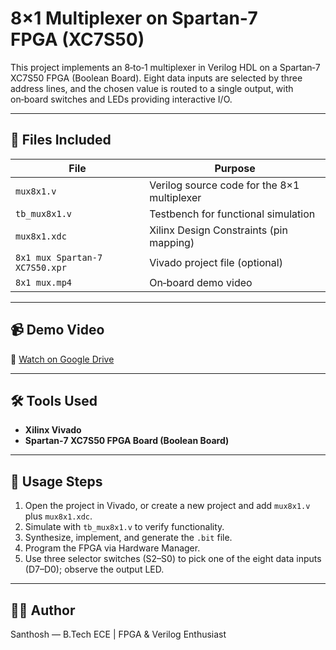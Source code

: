 # 8×1 Multiplexer on Spartan‑7 FPGA (XC7S50)

This project implements an 8‑to‑1 multiplexer in Verilog HDL on a Spartan‑7 XC7S50 FPGA (Boolean Board). Eight data inputs are selected by three address lines, and the chosen value is routed to a single output, with on‑board switches and LEDs providing interactive I/O.

---

## 📂 Files Included

| File | Purpose |
|------|---------|
| `mux8x1.v` | Verilog source code for the 8×1 multiplexer |
| `tb_mux8x1.v` | Testbench for functional simulation |
| `mux8x1.xdc` | Xilinx Design Constraints (pin mapping) |
| `8x1 mux Spartan-7 XC7S50.xpr` | Vivado project file (optional) |
| `8x1 mux.mp4` | On‑board demo video |

---

## 📹 Demo Video

📎 [Watch on Google Drive](https://drive.google.com/file/d/1rTGFDFEOdBii1Sd3yXmzqy4KVBk0snDj/view?usp=sharing)

---

## 🛠 Tools Used

- **Xilinx Vivado**
- **Spartan‑7 XC7S50 FPGA Board (Boolean Board)**

---

## 🚀 Usage Steps

1. Open the project in Vivado, or create a new project and add `mux8x1.v` plus `mux8x1.xdc`.
2. Simulate with `tb_mux8x1.v` to verify functionality.
3. Synthesize, implement, and generate the `.bit` file.
4. Program the FPGA via Hardware Manager.
5. Use three selector switches (S2–S0) to pick one of the eight data inputs (D7–D0); observe the output LED.

---

## 👨‍💻 Author

Santhosh — B.Tech ECE | FPGA & Verilog Enthusiast
